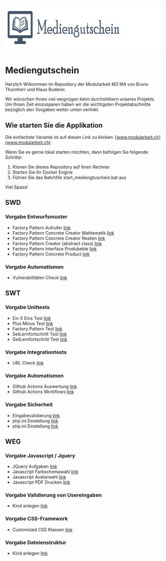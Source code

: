 
# <img src="./modularbeit/www/public/images/Logo.png" height=150 alt="Mediengutschein" />

# Mediengutschein
Herzlich Wilkommen im Repository der Modularbeit M3 M4 von Bruno Thurnherr und Klaus Buderer. 

Wir wünschen Ihnen viel vergnügen beim durchstöbern unseres Projekts. Um Ihnen Zeit einzusparen haben wir die wichtigsten Projektabschnitte bezüglich den Vorgaben weiter unten verlinkt. 

## Wie starten Sie die Applikation

Die einfachste Variante ist auf diesen Link zu klicken: [www.modularbeit.ch](www.modularbeit.ch)

Wenn Sie es gerne lokal starten möchten, dann befolgen Sie folgende Schritte:
1. Klonen Sie dieses Repository auf Ihren Rechner
2. Starten Sie Ihr Docker Engine
3. Führen Sie das Batchfile start_mediengtuschein.bat aus

Viel Spass!


## SWD
### Vorgabe Entwurfsmuster
- Factory Pattern Aufrufer [link](./modularbeit/www/model/lerneinheiten/LerninhaltModel.php)
- Factory Pattern Concrete Creator Mathematik [link](./modularbeit/www/model/lerneinheiten/ConcreteCreatorMathe.php)
- Factory Pattern Concrete Creator Realien [link](./modularbeit/www/model/lerneinheiten/ConcreteCreatorRealien.php)
- Factory Pattern Creator (abstract class) [link](./modularbeit/www/model/lerneinheiten/Creator.php)
- Factory Pattern Interface Produbeble [link](./modularbeit/www/model/lerneinheiten/Produceble.php)
- Factory Pattern Concrete Product [link](./modularbeit/www/model/lerneinheiten/EinXEins.php)

### Vorgabe Automatismen
- Vulnerabilitäten Check [link](./.github/workflows/vulnacheck.yml)
## SWT
### Vorgabe Unittests

- Ein X Eins Test  [link](./tests/EinXEinsTest.php)
- Plus Minus Test  [link](./tests/PlusMinusTest.php)
- Factory Pattern Test  [link](./tests/FactoryTest.php)
- SetLernfortschritt Test  [link](./tests/SetLernfortschrittTest.php)
- GetLernfortschritt Test  [link](./tests/GetLernfortschrittTest.php)

### Vorgabe Integrationtests
- URL Check  [link](./.github/workflows/urlcheck.yml)

### Vorgabe Automatismen
- Github Actions Auswertung [link](https://github.com/KlausBuderer/Modularbeit-M3_M4/actions)
- Github Actions Workflows [link](./.github/workflows/)

### Vorgabe Sicherheit
- Eingabevalidierung [link](./modularbeit/www/features/eltern/kind_hinzufuegen/kind_hinzufuegen_controller.php)
- php.ini Einstellung [link](./modularbeit/php/php.ini)
- php.ini Einstellung [link](./.github/workflows/vulnacheck.yml)

## WEG

### Vorgabe Javascript / Jquery
- JQuery Aufgaben [link](./modularbeit/www/public/js/aufgaben.js)
- Javascript Farbschemawahl [link](./modularbeit/www/public/js/color.js)
- Javascript Avatarwahl [link](./modularbeit/www/public/js/avatar.js)
- Javascript PDF Drucken [link](./modularbeit/www/public/js/mg_verwaltung.js)

### Vorgabe Validierung von Usereingaben
- Kind anlegen [link](./modularbeit/www/features/eltern/kind_hinzufuegen/kind_hinzufuegen_controller.php)

### Vorgabe CSS-Framework
- Customized CSS Klassen [link](./modularbeit/www/public/css/customized.css)

### Vorgabe Dateienstruktur
- Kind anlegen [link](./modularbeit/www/public)



